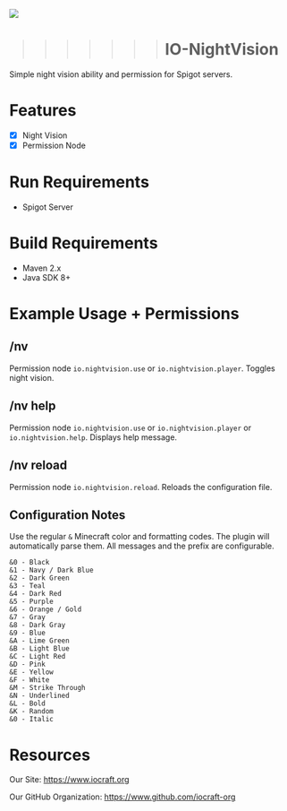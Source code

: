 ![](https://www.iocraft.org/mini.png)
>>>>>>> # IO-NightVision 
Simple night vision ability and permission for Spigot servers.
# Features
- [x] Night Vision
- [x] Permission Node
# Run Requirements
- Spigot Server
# Build Requirements
- Maven 2.x
- Java SDK 8+
# Example Usage + Permissions
## /nv
Permission node `io.nightvision.use` or `io.nightvision.player`. Toggles night vision.
## /nv help
Permission node `io.nightvision.use` or `io.nightvision.player` or `io.nightvision.help`.  Displays help message.
## /nv reload 
Permission node `io.nightvision.reload`. Reloads the configuration file.
## Configuration Notes
Use the regular `&` Minecraft color and formatting codes. The plugin will automatically parse them. All messages and the prefix are configurable.
```
&0 - Black
&1 - Navy / Dark Blue
&2 - Dark Green
&3 - Teal
&4 - Dark Red
&5 - Purple
&6 - Orange / Gold
&7 - Gray
&8 - Dark Gray
&9 - Blue
&A - Lime Green
&B - Light Blue
&C - Light Red
&D - Pink
&E - Yellow
&F - White
&M - Strike Through
&N - Underlined
&L - Bold
&K - Random
&0 - Italic
```
# Resources
Our Site: https://www.iocraft.org

Our GitHub Organization: https://www.github.com/iocraft-org
